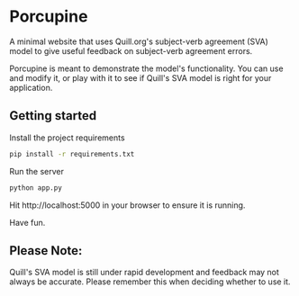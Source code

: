 # Porcupine

A minimal website that uses Quill.org's subject-verb agreement (SVA) model to give useful feedback on
subject-verb agreement errors.

Porcupine is meant to demonstrate the model's functionality.  You can use and
modify it, or play with it to see if Quill's SVA model is right for your application.


## Getting started

Install the project requirements
```bash
pip install -r requirements.txt
```

Run the server
```bash
python app.py
```

Hit http://localhost:5000 in your browser to ensure it is running.

Have fun.

## Please Note:

Quill's SVA model is still under rapid development and feedback may not always be
accurate. Please remember this when deciding whether to use it.
